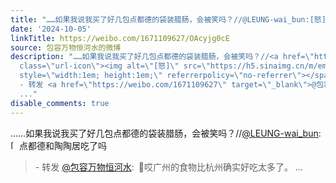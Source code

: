 ```yaml
---
title: "……如果我说我买了好几包点都德的袋装腊肠，会被笑吗？//@LEUNG-wai_bun:[怒]点都德和陶陶居吃了吗 - 转发 @包容万物恒河水:&ensp;\U0001F53B哎广州的食物比杭州确实..."
date: '2024-10-05'
linkTitle: https://weibo.com/1671109627/OAcyjg0cE
source: 包容万物恒河水的微博
description: "……如果我说我买了好几包点都德的袋装腊肠，会被笑吗？//<a href=\"https://weibo.com/n/LEUNG-wai_bun\">@LEUNG-wai_bun</a>:<span
  class=\"url-icon\"><img alt=\"[怒]\" src=\"https://h5.sinaimg.cn/m/emoticon/icon/default/d_nu-0ddf642bed.png\"
  style=\"width:1em; height:1em;\" referrerpolicy=\"no-referrer\"></span>点都德和陶陶居吃了吗<br><blockquote>
  - 转发 <a href=\"https://weibo.com/1671109627\" target=\"_blank\">@包容万物恒河水</a>: \U0001F53B哎广州的食物比杭州确实好吃太多了。
  ..."
disable_comments: true
---
```

……如果我说我买了好几包点都德的袋装腊肠，会被笑吗？//<a href="https://weibo.com/n/LEUNG-wai_bun">@LEUNG-wai_bun</a>:<span class="url-icon"><img alt="[怒]" src="https://h5.sinaimg.cn/m/emoticon/icon/default/d_nu-0ddf642bed.png" style="width:1em; height:1em;" referrerpolicy="no-referrer"></span>点都德和陶陶居吃了吗<br><blockquote> - 转发 <a href="https://weibo.com/1671109627" target="_blank">@包容万物恒河水</a>: 🔻哎广州的食物比杭州确实好吃太多了。 ...
